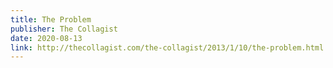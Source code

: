 ```yaml
---
title: The Problem
publisher: The Collagist
date: 2020-08-13
link: http://thecollagist.com/the-collagist/2013/1/10/the-problem.html
---
```

